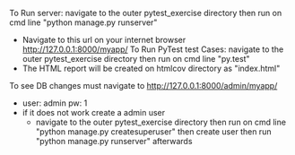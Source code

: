 To Run server: navigate to the outer pytest_exercise directory then run on cmd line "python manage.py runserver"
  * Navigate to this url on your internet browser http://127.0.0.1:8000/myapp/
To Run PyTest test Cases: navigate to the outer pytest_exercise directory then run on cmd line "py.test"
  * The HTML report will be created on htmlcov directory as "index.html"

To see DB changes must navigate to http://127.0.0.1:8000/admin/myapp/
  * user: admin pw: 1
  * if it does not work create a admin user 
      * navigate to the outer pytest_exercise directory then run on cmd line "python manage.py createsuperuser" then create user then run "python manage.py runserver" afterwards
